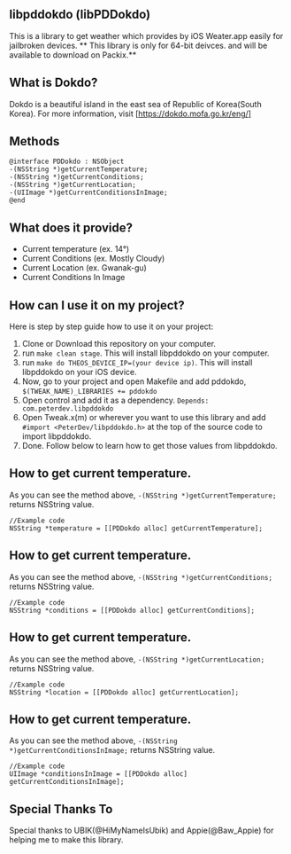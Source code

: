 ## libpddokdo (libPDDokdo)
This is a library to get weather which provides by iOS Weater.app easily for jailbroken devices.
** This library is only for 64-bit deivces. and will be available to download on Packix.**

## What is Dokdo?
Dokdo is a beautiful island in the east sea of Republic of Korea(South Korea).
For more information, visit [https://dokdo.mofa.go.kr/eng/]

## Methods
```objc
@interface PDDokdo : NSObject
-(NSString *)getCurrentTemperature;
-(NSString *)getCurrentConditions;
-(NSString *)getCurrentLocation;
-(UIImage *)getCurrentConditionsInImage;
@end
```

## What does it provide?
- Current temperature (ex. 14°)
- Current Conditions (ex. Mostly Cloudy)
- Current Location (ex. Gwanak-gu)
- Current Conditions In Image

## How can I use it on my project?
Here is step by step guide how to use it on your project:
1. Clone or Download this repository on your computer.
2. run `make clean stage`. This will install libpddokdo on your computer.
3. run `make do THEOS_DEVICE_IP=(your device ip)`. This will install libpddokdo on your iOS device.
4. Now, go to your project and open Makefile and add pddokdo, `$(TWEAK_NAME)_LIBRARIES += pddokdo`
5. Open control and add it as a dependency. `Depends: com.peterdev.libpddokdo`
6. Open Tweak.x(m) or wherever you want to use this library and add `#import <PeterDev/libpddokdo.h>` at the top of the source code to import libpddokdo.
7. Done. Follow below to learn how to get those values from libpddokdo.

## How to get current temperature.
As you can see the method above, `-(NSString *)getCurrentTemperature;` returns NSString value.
```objc
//Example code
NSString *temperature = [[PDDokdo alloc] getCurrentTemperature];
```

## How to get current temperature.
As you can see the method above, `-(NSString *)getCurrentConditions;` returns NSString value.
```objc
//Example code
NSString *conditions = [[PDDokdo alloc] getCurrentConditions];
```

## How to get current temperature.
As you can see the method above, `-(NSString *)getCurrentLocation;` returns NSString value.
```objc
//Example code
NSString *location = [[PDDokdo alloc] getCurrentLocation];
```

## How to get current temperature.
As you can see the method above, `-(NSString *)getCurrentConditionsInImage;` returns NSString value.
```objc
//Example code
UIImage *conditionsInImage = [[PDDokdo alloc] getCurrentConditionsInImage];
```


## Special Thanks To
Special thanks to UBIK(@HiMyNameIsUbik) and Appie(@Baw_Appie) for helping me to make this library.